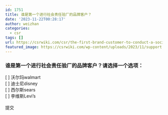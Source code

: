 ```yaml
---
id: 1751
title: 谁是第一个进行社会责任验厂的品牌客户？
date: '2023-11-22T00:28:17'
author: weizhan
categories:
  - csr
tags: []
url: https://csrwiki.com/csr/the-first-brand-customer-to-conduct-a-social-responsibility-audit
featured_image: https://csrwiki.com/wp-content/uploads/2023/11/support.png
---
```


### 谁是第一个进行社会责任验厂的品牌客户？请选择一个选项：

\[ ] 沃尔玛walmart\
\[ ] 迪士尼disney\
\[ ] 西尔斯sears\
\[ ] 李维斯Levi’s\
\
提交
